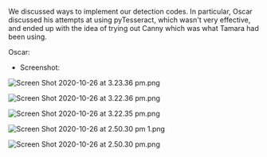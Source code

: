We discussed ways to implement our detection codes. In particular, Oscar discussed his attempts at using pyTesseract, which wasn't very effective, and ended up with the idea of trying out Canny which was what Tamara had been using. 

Oscar:

- Screenshot:

![Screen Shot 2020-10-26 at 3.23.36 pm.png](https://bitbucket.org/repo/oo8byMk/images/1723605975-Screen%20Shot%202020-10-26%20at%203.23.36%20pm.png)

![Screen Shot 2020-10-26 at 3.22.36 pm.png](https://bitbucket.org/repo/oo8byMk/images/2280897471-Screen%20Shot%202020-10-26%20at%203.22.36%20pm.png)

![Screen Shot 2020-10-26 at 3.22.35 pm.png](https://bitbucket.org/repo/oo8byMk/images/320225383-Screen%20Shot%202020-10-26%20at%203.22.35%20pm.png)

![Screen Shot 2020-10-26 at 2.50.30 pm 1.png](https://bitbucket.org/repo/oo8byMk/images/3673456531-Screen%20Shot%202020-10-26%20at%202.50.30%20pm%201.png)

![Screen Shot 2020-10-26 at 2.50.30 pm.png](https://bitbucket.org/repo/oo8byMk/images/1943487757-Screen%20Shot%202020-10-26%20at%202.50.30%20pm.png)